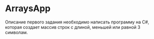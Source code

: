 ﻿# ArraysApp

Описание первого задания
необходимо написать программу на C#, которая создает массив строк с длиной, меньшей или равной 3 символам.
